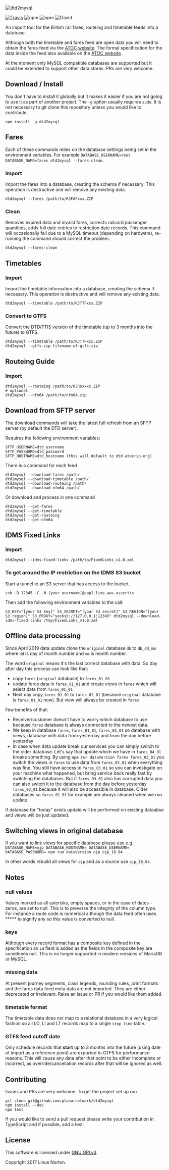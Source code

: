 ![dtd2mysql](logo.png)

[![Travis](https://img.shields.io/travis/planarnetwork/dtd2mysql.svg?style=flat-square)](https://travis-ci.org/planarnetwork/dtd2mysql) ![npm](https://img.shields.io/npm/v/dtd2mysql.svg?style=flat-square) ![npm](https://img.shields.io/npm/dw/dtd2mysql.svg?style=flat-square) 
![David](https://img.shields.io/david/planarnetwork/dtd2mysql.svg?style=flat-square)




An import tool for the British rail fares, routeing and timetable feeds into a database.

Although both the timetable and fares feed are open data you will need to obtain the fares feed via the [ATOC website](http://data.atoc.org/fares-data). The formal specification for the data inside the feed also available on the [ATOC website](http://data.atoc.org/sites/all/themes/atoc/files/SP0035.pdf).

At the moment only MySQL compatible databases are supported but it could be extended to support other data stores. PRs are very welcome.

## Download / Install

You don't have to install it globally but it makes it easier if you are not going to use it as part of another project. The `-g` option usually requires `sudo`. It is not necessary to git clone this repository unless you would like to contribute.

```
npm install -g dtd2mysql
```

## Fares 

Each of these commands relies on the database settings being set in the environment variables. For example `DATABASE_USERNAME=root DATABASE_NAME=fares dtd2mysql --fares-clean`.

### Import

Import the fares into a database, creating the schema if necessary. This operation is destructive and will remove any existing data.

```
dtd2mysql --fares /path/to/RJFAFxxx.ZIP
```
### Clean 

Removes expired data and invalid fares, corrects railcard passenger quantities, adds full date entries to restriction date records. This command will occasionally fail due to a MySQL timeout (depending on hardware), re-running the command should correct the problem.

```
dtd2mysql --fares-clean
```
## Timetables
### Import

Import the timetable information into a database, creating the schema if necessary. This operation is destructive and will remove any existing data.

```
dtd2mysql --timetable /path/to/RJTTFxxx.ZIP
```

### Convert to GTFS

Convert the DTD/TTIS version of the timetable (up to 3 months into the future) to GTFS. 

```
dtd2mysql --timetable /path/to/RJTTFxxx.ZIP
dtd2mysql --gtfs-zip filename-of-gtfs.zip
```

## Routeing Guide
### Import
```
dtd2mysql --routeing /path/to/RJRGxxxx.ZIP
# optional
dtd2mysql --nfm64 /path/to/nfm64.zip 
```

## Download from SFTP server

The download commands will take the latest full refresh from an SFTP server (by default the DTD server).

Requires the following environment variables:

```
SFTP_USERNAME=dtd_username
SFTP_PASSWORD=dtd_password
SFTP_HOSTNAME=dtd_hostname (this will default to dtd.atocrsp.org)
```

There is a command for each feed

```
dtd2mysql --download-fares /path/
dtd2mysql --download-timetable /path/
dtd2mysql --download-routeing /path/
dtd2mysql --download-nfm64 /path/
```

Or download and process in one command

```
dtd2mysql --get-fares
dtd2mysql --get-timetable
dtd2mysql --get-routeing
dtd2mysql --get-nfm64
```

## IDMS Fixed Links

### Import
```
dtd2mysql --idms-fixed-links /path/to/FixedLinks_v1.0.xml
```

### To get around the IP restriction on the IDMS S3 bucket

Start a tunnel to an S3 server that has access to the bucket.

```
ssh -D 12345 -C -N [your username]@app1.live.aws.assertis
```

Then add the following environment variables to the call:

```
S3_KEY="[your S3 key]" S3_SECRET="[your S3 secret]" S3_REGION="[your S3 region]" S3_PROXY="socks5://127.0.0.1:12345" dtd2mysql --download-idms-fixed-links /tmp/FixedLinks_v1.0.xml
```


## Offline data processing

Since April 2019 data update clone the `original` database `db` to `db_dd_mm`
where `dd` is day of month number and `mm` is month number.

The word `original` means it's the last correct database with data.
So day after day this process can look like that:
* copy `fares` (`original` database) to `fares_01_01`
* update fares data in `fares_01_01` and create views in `fares` which will select data from `fares_01_01`
* Next day copy `fares_01_01` to `fares_02_01` (because `original` database is `fares_01_01` now). But view will always be created in `fares`

Few benefits of that:
* Receiver/customer doesn't have to worry which database to use because `fares` database is always connected to the newest data.
* We keep in database `fares`, `fares_01_01`, `fares_02_01` so database with views, database with data from yesterday and from the day before yesterday
* In case when data update break our services you can simply switch to the older database.
Let's say that update which we have in `fares_04_01` breaks something.
By using `npm run dataVersion fares fares_03_01` you switch the views in `fares` to use data from `fares_03_01`
when everything was fine. You still have access to `fares_03_01` so you can investigate on your machine what happened, but bring service back really fast by switching the databases.
But if `fares_03_01` also has corrupted data you can also switch it to the database from the day before yesterday `fares_02_01` because it will also be accessible in database.
Older databases so `fares_01_01` for example are always cleaned when we run update.

If database for "today" exists update will be performed on existing dataabse
and views will be just updated.  


## Switching views in original database

If you want to link views for specific database please use e.g. 
`DATABASE_NAME=ojp DATABASE_HOSTNAME= DATABASE_USERNAME= DATABASE_PASSWORD= npm run dataVersion ojp ojp_18_04`

In other words rebuild all views for `ojp` and as a source use `ojp_18_04`.
 
## Notes
### null values

Values marked as all asterisks, empty spaces, or in the case of dates - zeros, are set to null. This is to preverse the integrity of the column type. For instance a route code is numerical although the data feed often uses ***** to signify any so this value is converted to null. 

### keys
Although every record format has a composite key defined in the specification an `id` field is added as the fields in the composite key are sometimes null. This is no longer supported in modern versions of MariaDB or MySQL.

### missing data
At present journey segments, class legends, rounding rules, print formats  and the fares data feed meta data are not imported. They are either deprecated or irrelevant. Raise an issue or PR if you would like them added.

### timetable format

The timetable data does not map to a relational database in a very logical fashion so all LO, LI and LT records map to a single `stop_time` table.

### GTFS feed cutoff date

Only schedule records that **start** up to 3 months into the future (using date of import as a reference point) are exported to GTFS for performance reasons.
This will cause any data after that point to be either incomplete or incorrect, as override/cancellation records after that will be ignored as well.

## Contributing

Issues and PRs are very welcome. To get the project set up run

```
git clone git@github.com:planarnetwork/dtd2mysql
npm install --dev
npm test
```

If you would like to send a pull request please write your contribution in TypeScript and if possible, add a test.

## License

This software is licensed under [GNU GPLv3](https://www.gnu.org/licenses/gpl-3.0.en.html).

Copyright 2017 Linus Norton.
